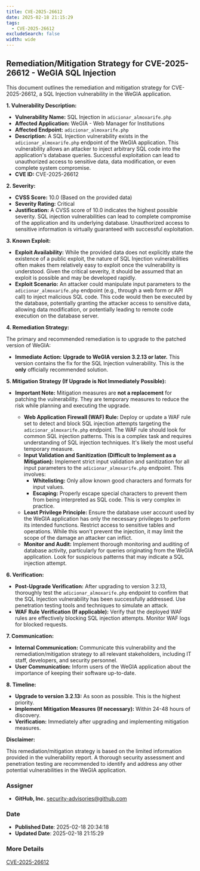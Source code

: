 ```yaml
---
title: CVE-2025-26612
date: 2025-02-18 21:15:29
tags:
  - CVE-2025-26612
excludeSearch: false
width: wide
---
```


## Remediation/Mitigation Strategy for CVE-2025-26612 - WeGIA SQL Injection

This document outlines the remediation and mitigation strategy for CVE-2025-26612, a SQL Injection vulnerability in the WeGIA application.

**1. Vulnerability Description:**

*   **Vulnerability Name:** SQL Injection in `adicionar_almoxarife.php`
*   **Affected Application:** WeGIA - Web Manager for Institutions
*   **Affected Endpoint:** `adicionar_almoxarife.php`
*   **Description:** A SQL Injection vulnerability exists in the `adicionar_almoxarife.php` endpoint of the WeGIA application. This vulnerability allows an attacker to inject arbitrary SQL code into the application's database queries. Successful exploitation can lead to unauthorized access to sensitive data, data modification, or even complete system compromise.
*   **CVE ID:** CVE-2025-26612

**2. Severity:**

*   **CVSS Score:** 10.0 (Based on the provided data)
*   **Severity Rating:** Critical
*   **Justification:** A CVSS score of 10.0 indicates the highest possible severity. SQL injection vulnerabilities can lead to complete compromise of the application and its underlying database. Unauthorized access to sensitive information is virtually guaranteed with successful exploitation.

**3. Known Exploit:**

*   **Exploit Availability:** While the provided data does not explicitly state the existence of a public exploit, the nature of SQL Injection vulnerabilities often makes them relatively easy to exploit once the vulnerability is understood. Given the critical severity, it should be assumed that an exploit is possible and may be developed rapidly.
*   **Exploit Scenario:** An attacker could manipulate input parameters to the `adicionar_almoxarife.php` endpoint (e.g., through a web form or API call) to inject malicious SQL code. This code would then be executed by the database, potentially granting the attacker access to sensitive data, allowing data modification, or potentially leading to remote code execution on the database server.

**4. Remediation Strategy:**

The primary and recommended remediation is to upgrade to the patched version of WeGIA:

*   **Immediate Action:** **Upgrade to WeGIA version 3.2.13 or later.** This version contains the fix for the SQL Injection vulnerability.  This is the **only** officially recommended solution.

**5. Mitigation Strategy (If Upgrade is Not Immediately Possible):**

*   **Important Note:** Mitigation measures are **not a replacement** for patching the vulnerability. They are temporary measures to reduce the risk while planning and executing the upgrade.

    *   **Web Application Firewall (WAF) Rule:** Deploy or update a WAF rule set to detect and block SQL injection attempts targeting the `adicionar_almoxarife.php` endpoint.  The WAF rule should look for common SQL injection patterns.  This is a complex task and requires understanding of SQL injection techniques. It's likely the most useful temporary measure.
    *   **Input Validation and Sanitization (Difficult to Implement as a Mitigation):** Implement strict input validation and sanitization for all input parameters to the `adicionar_almoxarife.php` endpoint.  This involves:
        *   **Whitelisting:** Only allow known good characters and formats for input values.
        *   **Escaping:** Properly escape special characters to prevent them from being interpreted as SQL code.  This is very complex in practice.
    *   **Least Privilege Principle:**  Ensure the database user account used by the WeGIA application has only the necessary privileges to perform its intended functions.  Restrict access to sensitive tables and operations. While this won't prevent the injection, it may limit the scope of the damage an attacker can inflict.
    *   **Monitor and Audit:** Implement thorough monitoring and auditing of database activity, particularly for queries originating from the WeGIA application. Look for suspicious patterns that may indicate a SQL injection attempt.

**6. Verification:**

*   **Post-Upgrade Verification:** After upgrading to version 3.2.13, thoroughly test the `adicionar_almoxarife.php` endpoint to confirm that the SQL Injection vulnerability has been successfully addressed. Use penetration testing tools and techniques to simulate an attack.
*   **WAF Rule Verification (If applicable):** Verify that the deployed WAF rules are effectively blocking SQL injection attempts.  Monitor WAF logs for blocked requests.

**7. Communication:**

*   **Internal Communication:** Communicate this vulnerability and the remediation/mitigation strategy to all relevant stakeholders, including IT staff, developers, and security personnel.
*   **User Communication:**  Inform users of the WeGIA application about the importance of keeping their software up-to-date.

**8. Timeline:**

*   **Upgrade to version 3.2.13:** As soon as possible. This is the highest priority.
*   **Implement Mitigation Measures (If necessary):** Within 24-48 hours of discovery.
*   **Verification:** Immediately after upgrading and implementing mitigation measures.

**Disclaimer:**

This remediation/mitigation strategy is based on the limited information provided in the vulnerability report.  A thorough security assessment and penetration testing are recommended to identify and address any other potential vulnerabilities in the WeGIA application.

### Assigner
- **GitHub, Inc.** <security-advisories@github.com>

### Date
- **Published Date**: 2025-02-18 20:34:18
- **Updated Date**: 2025-02-18 21:15:29



### More Details
[CVE-2025-26612](https://www.cvedetails.com/cve/CVE-2025-26612)